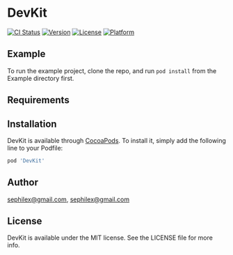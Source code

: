 # DevKit

[![CI Status](https://img.shields.io/travis/sephilex@gmail.com/DevKit.svg?style=flat)](https://travis-ci.org/sephilex@gmail.com/DevKit)
[![Version](https://img.shields.io/cocoapods/v/DevKit.svg?style=flat)](https://cocoapods.org/pods/DevKit)
[![License](https://img.shields.io/cocoapods/l/DevKit.svg?style=flat)](https://cocoapods.org/pods/DevKit)
[![Platform](https://img.shields.io/cocoapods/p/DevKit.svg?style=flat)](https://cocoapods.org/pods/DevKit)

## Example

To run the example project, clone the repo, and run `pod install` from the Example directory first.

## Requirements

## Installation

DevKit is available through [CocoaPods](https://cocoapods.org). To install
it, simply add the following line to your Podfile:

```ruby
pod 'DevKit'
```

## Author

sephilex@gmail.com, sephilex@gmail.com

## License

DevKit is available under the MIT license. See the LICENSE file for more info.
